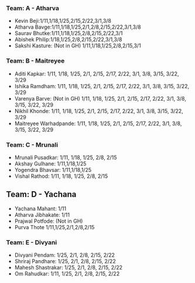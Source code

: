 ### Team: A - Atharva
- Kevin Beji:1/11,1/18,1/25,2/15,2/22,3/1,3/8
- Atharva Bavge:1/11,1/18,1/25,2/1,2/8,2/15,2/22,3/1,3/8
- Saurav Bhutke:1/11,1/18,1/25,2/8,2/15,2/22,3/1
- Abishek Philip:1/18,1/25,2/8,2/15,2/22,3/1,3/8
- Sakshi Kasture: (Not in GH) 1/11,1/18,1/25,2/8,2/15,3/1

### Team: B - Maitreyee
- Aditi Kapkar: 1/11, 1/18, 1/25, 2/1, 2/15, 2/17, 2/22, 3/1, 3/8, 3/15, 3/22, 3/29
- Ishika Ramdham: 1/11, 1/18, 1/25, 2/1, 2/15, 2/17, 2/22, 3/1, 3/8, 3/15, 3/22, 3/29
- Varenya Barve: (Not in GH) 1/11, 1/18, 1/25, 2/1, 2/15, 2/17, 2/22, 3/1, 3/8, 3/15, 3/22, 3/29
- Nikhil Khonde: 1/11, 1/18, 1/25, 2/1, 2/15, 2/17, 2/22, 3/1, 3/8, 3/15, 3/22, 3/29
- Maitreyee Warhadpande: 1/11, 1/18, 1/25, 2/1, 2/15, 2/17, 2/22, 3/1, 3/8, 3/15, 3/22, 3/29

### Team: C - Mrunali
- Mrunali Pusadkar: 1/11, 1/18, 1/25, 2/8, 2/15
- Akshay Gulhane: 1/11,1/18,1/25
- Yogendra Bhavsar: 1/11,1/18,1/25
- Vishal Rathod: 1/11, 1/18, 1/25, 2/8, 2/15

## Team: D - Yachana
- Yachana Mahant: 1/11
- Atharva Jibhakate: 1/11
- Prajwal Potfode: (Not in GH)
- Purva Thote 1/11,1/25,2/1,2/8,2/15

### Team: E - Divyani
- Divyani Pendam: 1/25, 2/1, 2/8, 2/15, 2/22
- Shriraj Pandhare: 1/25, 2/1, 2/8, 2/15, 2/22
- Mahesh Shastrakar: 1/25, 2/1, 2/8, 2/15, 2/22
- Om Rahudkar: 1/11, 1/25, 2/1, 2/8, 2/15, 2/22
